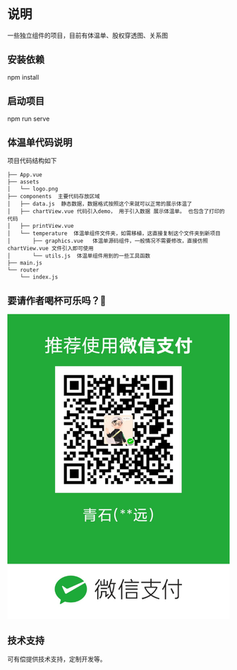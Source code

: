 # 说明

一些独立组件的项目，目前有体温单、股权穿透图、关系图

## 安装依赖

npm install  

## 启动项目

npm run serve


## 体温单代码说明

项目代码结构如下
```
├── App.vue
├── assets
│   └── logo.png
├── components  主要代码存放区域
│   ├── data.js  静态数据，数据格式按照这个来就可以正常的展示体温了
│   ├── chartView.vue 代码引入demo， 用于引入数据 展示体温单。 也包含了打印的代码
│   ├── printView.vue
│   └── temperature  体温单组件文件夹，如需移植，这直接复制这个文件夹到新项目
│       ├── graphics.vue   体温单源码组件，一般情况不需要修改，直接仿照 chartView.vue 文件引入即可使用
│       └── utils.js  体温单组件用到的一些工具函数
├── main.js
└── router
    └── index.js
```

## 要请作者喝杯可乐吗？🥰

![pay](./pay.jpg)

## 技术支持

可有偿提供技术支持，定制开发等。
